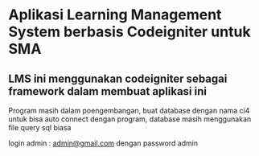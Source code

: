 # Aplikasi Learning Management System berbasis Codeigniter untuk SMA

## LMS ini menggunakan codeigniter sebagai framework dalam membuat aplikasi ini


Program masih dalam poengembangan, 
buat database dengan nama ci4 untuk bisa auto connect dengan program,
database masih menggunakan file query sql biasa

login admin : admin@gmail.com dengan password admin
